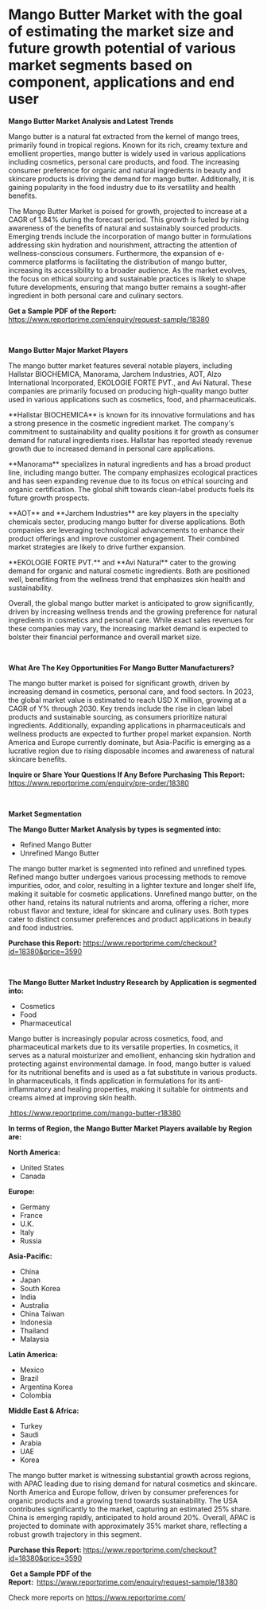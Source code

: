 <p><h1>Mango Butter Market with the goal of estimating the market size and future growth potential of various market segments based on component, applications and end user</h1></p><p><strong>Mango Butter Market Analysis and Latest Trends</strong></p>
<p><p>Mango butter is a natural fat extracted from the kernel of mango trees, primarily found in tropical regions. Known for its rich, creamy texture and emollient properties, mango butter is widely used in various applications including cosmetics, personal care products, and food. The increasing consumer preference for organic and natural ingredients in beauty and skincare products is driving the demand for mango butter. Additionally, it is gaining popularity in the food industry due to its versatility and health benefits.</p><p>The Mango Butter Market is poised for growth, projected to increase at a CAGR of 1.84% during the forecast period. This growth is fueled by rising awareness of the benefits of natural and sustainably sourced products. Emerging trends include the incorporation of mango butter in formulations addressing skin hydration and nourishment, attracting the attention of wellness-conscious consumers. Furthermore, the expansion of e-commerce platforms is facilitating the distribution of mango butter, increasing its accessibility to a broader audience. As the market evolves, the focus on ethical sourcing and sustainable practices is likely to shape future developments, ensuring that mango butter remains a sought-after ingredient in both personal care and culinary sectors.</p></p>
<p><strong>Get a Sample PDF of the Report:&nbsp;</strong> <a href="https://www.reportprime.com/enquiry/request-sample/18380?utm_campaign=2951&utm_medium=2&utm_source=Github&utm_content=ia&utm_term=19032025&utm_id=mango-butter">https://www.reportprime.com/enquiry/request-sample/18380</a></p>
<p>&nbsp;</p>
<p><strong>Mango Butter Major Market Players</strong></p>
<p><p>The mango butter market features several notable players, including Hallstar BIOCHEMICA, Manorama, Jarchem Industries, AOT, Alzo International Incorporated, EKOLOGIE FORTE PVT., and Avi Natural. These companies are primarily focused on producing high-quality mango butter used in various applications such as cosmetics, food, and pharmaceuticals.</p><p>**Hallstar BIOCHEMICA** is known for its innovative formulations and has a strong presence in the cosmetic ingredient market. The company's commitment to sustainability and quality positions it for growth as consumer demand for natural ingredients rises. Hallstar has reported steady revenue growth due to increased demand in personal care applications.</p><p>**Manorama** specializes in natural ingredients and has a broad product line, including mango butter. The company emphasizes ecological practices and has seen expanding revenue due to its focus on ethical sourcing and organic certification. The global shift towards clean-label products fuels its future growth prospects.</p><p>**AOT** and **Jarchem Industries** are key players in the specialty chemicals sector, producing mango butter for diverse applications. Both companies are leveraging technological advancements to enhance their product offerings and improve customer engagement. Their combined market strategies are likely to drive further expansion.</p><p>**EKOLOGIE FORTE PVT.** and **Avi Natural** cater to the growing demand for organic and natural cosmetic ingredients. Both are positioned well, benefiting from the wellness trend that emphasizes skin health and sustainability.</p><p>Overall, the global mango butter market is anticipated to grow significantly, driven by increasing wellness trends and the growing preference for natural ingredients in cosmetics and personal care. While exact sales revenues for these companies may vary, the increasing market demand is expected to bolster their financial performance and overall market size.</p></p>
<p>&nbsp;</p>
<p><strong>What Are The Key Opportunities For Mango Butter Manufacturers?</strong></p>
<p><p>The mango butter market is poised for significant growth, driven by increasing demand in cosmetics, personal care, and food sectors. In 2023, the global market value is estimated to reach USD X million, growing at a CAGR of Y% through 2030. Key trends include the rise in clean label products and sustainable sourcing, as consumers prioritize natural ingredients. Additionally, expanding applications in pharmaceuticals and wellness products are expected to further propel market expansion. North America and Europe currently dominate, but Asia-Pacific is emerging as a lucrative region due to rising disposable incomes and awareness of natural skincare benefits.</p></p>
<p><strong>Inquire or Share Your Questions If Any Before Purchasing This Report:</strong> <a href="https://www.reportprime.com/enquiry/pre-order/18380?utm_campaign=2951&utm_medium=2&utm_source=Github&utm_content=ia&utm_term=19032025&utm_id=mango-butter">https://www.reportprime.com/enquiry/pre-order/18380</a></p>
<p>&nbsp;</p>
<p><strong>Market Segmentation</strong></p>
<p><strong>The Mango Butter Market Analysis by types is segmented into:</strong></p>
<p><ul><li>Refined Mango Butter</li><li>Unrefined Mango Butter</li></ul></p>
<p><p>The mango butter market is segmented into refined and unrefined types. Refined mango butter undergoes various processing methods to remove impurities, odor, and color, resulting in a lighter texture and longer shelf life, making it suitable for cosmetic applications. Unrefined mango butter, on the other hand, retains its natural nutrients and aroma, offering a richer, more robust flavor and texture, ideal for skincare and culinary uses. Both types cater to distinct consumer preferences and product applications in beauty and food industries.</p></p>
<p><strong>Purchase this Report:&nbsp;</strong><a href="https://www.reportprime.com/checkout?id=18380&price=3590&utm_campaign=2951&utm_medium=2&utm_source=Github&utm_content=ia&utm_term=19032025&utm_id=mango-butter">https://www.reportprime.com/checkout?id=18380&price=3590</a></p>
<p>&nbsp;</p>
<p><strong>The Mango Butter Market Industry Research by Application is segmented into:</strong></p>
<p><ul><li>Cosmetics</li><li>Food</li><li>Pharmaceutical</li></ul></p>
<p><p>Mango butter is increasingly popular across cosmetics, food, and pharmaceutical markets due to its versatile properties. In cosmetics, it serves as a natural moisturizer and emollient, enhancing skin hydration and protecting against environmental damage. In food, mango butter is valued for its nutritional benefits and is used as a fat substitute in various products. In pharmaceuticals, it finds application in formulations for its anti-inflammatory and healing properties, making it suitable for ointments and creams aimed at improving skin health.</p></p>
<p><a href="https://www.reportprime.com/mango-butter-r18380?utm_campaign=2951&utm_medium=2&utm_source=Github&utm_content=ia&utm_term=19032025&utm_id=mango-butter">&nbsp;https://www.reportprime.com/mango-butter-r18380</a></p>
<p><strong>In terms of Region, the Mango Butter Market Players available by Region are:</strong></p>
<p>
    <p> <strong> North America: </strong>
        <ul>
            <li>United States</li>
            <li>Canada</li>
        </ul>
        </p> 
    <p> <strong> Europe: </strong>
        <ul>
            <li>Germany</li>
            <li>France</li>
            <li>U.K.</li>
            <li>Italy</li>
            <li>Russia</li>
        </ul>
        </p> 
    <p> <strong> Asia-Pacific: </strong>
        <ul>
            <li>China</li>
            <li>Japan</li>
            <li>South Korea</li>
            <li>India</li>
            <li>Australia</li>
            <li>China Taiwan</li>
            <li>Indonesia</li>
            <li>Thailand</li>
            <li>Malaysia</li>
        </ul>
        </p> 
    <p> <strong> Latin America: </strong>
        <ul>
            <li>Mexico</li>
            <li>Brazil</li>
            <li>Argentina Korea</li>
            <li>Colombia</li>
        </ul>
        </p> 
    <p> <strong> Middle East & Africa: </strong>
        <ul>
            <li>Turkey</li>
            <li>Saudi</li>
            <li>Arabia</li>
            <li>UAE</li>
            <li>Korea</li>
        </ul>
    </p>
    </p>
<p><p>The mango butter market is witnessing substantial growth across regions, with APAC leading due to rising demand for natural cosmetics and skincare. North America and Europe follow, driven by consumer preferences for organic products and a growing trend towards sustainability. The USA contributes significantly to the market, capturing an estimated 25% share. China is emerging rapidly, anticipated to hold around 20%. Overall, APAC is projected to dominate with approximately 35% market share, reflecting a robust growth trajectory in this segment.</p></p>
<p><strong>Purchase this Report: </strong><a href="https://www.reportprime.com/checkout?id=18380&price=3590&utm_campaign=2951&utm_medium=2&utm_source=Github&utm_content=ia&utm_term=19032025&utm_id=mango-butter">https://www.reportprime.com/checkout?id=18380&price=3590</a></p>
<p>&nbsp;<strong>Get a Sample PDF of the Report:&nbsp;&nbsp;</strong><a href="https://www.reportprime.com/enquiry/request-sample/18380?utm_campaign=2951&utm_medium=2&utm_source=Github&utm_content=ia&utm_term=19032025&utm_id=mango-butter">https://www.reportprime.com/enquiry/request-sample/18380</a></p>
<p><strong></strong></p>
<p>Check more reports on <a href="https://www.reportprime.com/?utm_campaign=2951&utm_medium=2&utm_source=Github&utm_content=ia&utm_term=19032025&utm_id=mango-butter">https://www.reportprime.com/</a></p>